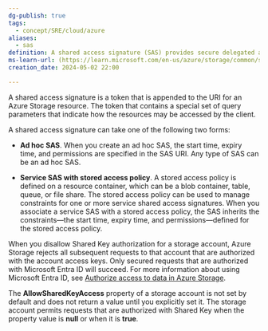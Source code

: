 ```yaml
---
dg-publish: true
tags:
  - concept/SRE/cloud/azure
aliases:
  - sas
definition: A shared access signature (SAS) provides secure delegated access to resources in your storage account. With a SAS, you have granular control over how a client can access your data.
ms-learn-url: (https://learn.microsoft.com/en-us/azure/storage/common/storage-sas-overview)
creation_date: 2024-05-02 22:00

---
```


A shared access signature is a token that is appended to the URI for an Azure Storage resource. The token that contains a special set of query parameters that indicate how the resources may be accessed by the client.

A shared access signature can take one of the following two forms:

- **Ad hoc SAS**. When you create an ad hoc SAS, the start time, expiry time, and permissions are specified in the SAS URI. Any type of SAS can be an ad hoc SAS.
    
- **Service SAS with stored access policy**. A stored access policy is defined on a resource container, which can be a blob container, table, queue, or file share. The stored access policy can be used to manage constraints for one or more service shared access signatures. When you associate a service SAS with a stored access policy, the SAS inherits the constraints—the start time, expiry time, and permissions—defined for the stored access policy.

When you disallow Shared Key authorization for a storage account, Azure Storage rejects all subsequent requests to that account that are authorized with the account access keys. Only secured requests that are authorized with Microsoft Entra ID will succeed. For more information about using Microsoft Entra ID, see [Authorize access to data in Azure Storage](https://learn.microsoft.com/en-us/azure/storage/common/authorize-data-access).

The **AllowSharedKeyAccess** property of a storage account is not set by default and does not return a value until you explicitly set it. The storage account permits requests that are authorized with Shared Key when the property value is **null** or when it is **true**.